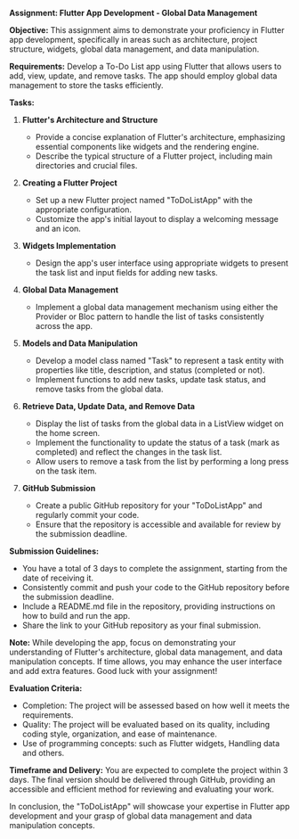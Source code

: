 **Assignment: Flutter App Development - Global Data Management**

**Objective:** This assignment aims to demonstrate your proficiency in Flutter app development, specifically in areas such as architecture, project structure, widgets, global data management, and data manipulation.

**Requirements:**
Develop a To-Do List app using Flutter that allows users to add, view, update, and remove tasks. The app should employ global data management to store the tasks efficiently.

**Tasks:**

1. **Flutter's Architecture and Structure**
   - Provide a concise explanation of Flutter's architecture, emphasizing essential components like widgets and the rendering engine.
   - Describe the typical structure of a Flutter project, including main directories and crucial files.

2. **Creating a Flutter Project**
   - Set up a new Flutter project named "ToDoListApp" with the appropriate configuration.
   - Customize the app's initial layout to display a welcoming message and an icon.

3. **Widgets Implementation**
   - Design the app's user interface using appropriate widgets to present the task list and input fields for adding new tasks.

4. **Global Data Management**
   - Implement a global data management mechanism using either the Provider or Bloc pattern to handle the list of tasks consistently across the app.

5. **Models and Data Manipulation**
   - Develop a model class named "Task" to represent a task entity with properties like title, description, and status (completed or not).
   - Implement functions to add new tasks, update task status, and remove tasks from the global data.

6. **Retrieve Data, Update Data, and Remove Data**
   - Display the list of tasks from the global data in a ListView widget on the home screen.
   - Implement the functionality to update the status of a task (mark as completed) and reflect the changes in the task list.
   - Allow users to remove a task from the list by performing a long press on the task item.

7. **GitHub Submission**
   - Create a public GitHub repository for your "ToDoListApp" and regularly commit your code.
   - Ensure that the repository is accessible and available for review by the submission deadline.

**Submission Guidelines:**
- You have a total of 3 days to complete the assignment, starting from the date of receiving it.
- Consistently commit and push your code to the GitHub repository before the submission deadline.
- Include a README.md file in the repository, providing instructions on how to build and run the app.
- Share the link to your GitHub repository as your final submission.

**Note:** While developing the app, focus on demonstrating your understanding of Flutter's architecture, global data management, and data manipulation concepts. If time allows, you may enhance the user interface and add extra features. Good luck with your assignment!

**Evaluation Criteria:**


- Completion: The project will be assessed based on how well it meets the requirements.
- Quality: The project will be evaluated based on its quality, including coding style, organization, and ease of maintenance.
- Use of programming concepts: such as Flutter widgets, Handling data  and others.

**Timeframe and Delivery:**
You are expected to complete the project within 3 days. The final version should be delivered through GitHub, providing an accessible and efficient method for reviewing and evaluating your work.

In conclusion, the "ToDoListApp" will showcase your expertise in Flutter app development and your grasp of global data management and data manipulation concepts.
